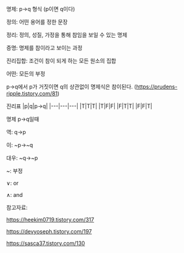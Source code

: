 명제: p->q 형식 (p이면 q이다)

정의: 어떤 용어를 정한 문장

정리: 정의, 성질, 가정을 통해 참임을 보일 수 있는 명제

증명: 명제를 참이라고 보이는 과정

진리집합: 조건이 참이 되게 하는 모든 원소의 집합

어떤: 모든의 부정

p->q에서 p가 거짓이면 q의 상관없이 명제식은 참이된다. (https://prudens-ripple.tistory.com/81)

진리표
|p|q|p->q|
|---|---|---|
|T|T|T|
|T|F|F|
|F|T|T|
|F|F|T|

명제 p->q일때

역: q->p

이: ~p->~q

대우: ~q->~p

~: 부정

∨: or

∧: and






참고자료:

https://heekim0719.tistory.com/317

https://devyoseph.tistory.com/197

https://sasca37.tistory.com/130
